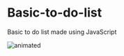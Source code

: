 # Basic-to-do-list

Basic to do list made using JavaScript

<img style= 'text-align: center' src="https://media.giphy.com/media/5qhGkBvSO7R36lUBi4/giphy.gif" alt="animated" />
